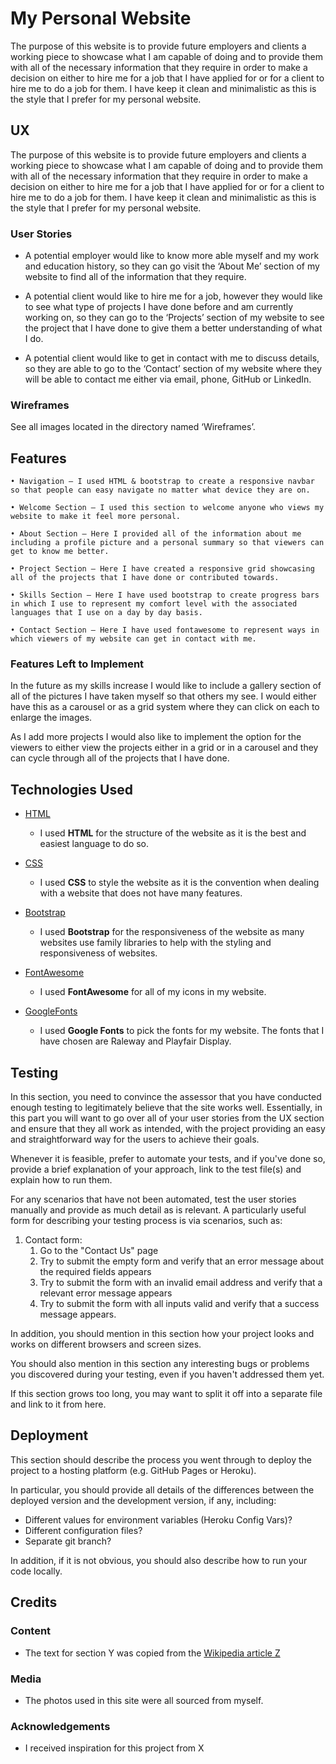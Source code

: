 # My Personal Website

The purpose of this website is to provide future employers and clients a working piece to showcase what I am capable of doing and to provide them with all of the necessary information that they require in order to make a decision on either to hire me for a job that I have applied for or for a client to hire me to do a job for them. I have keep it clean and minimalistic as this is the style that I prefer for my personal website.
 
## UX
 
The purpose of this website is to provide future employers and clients a working piece to showcase what I am capable of doing and to provide them with all of the necessary information that they require in order to make a decision on either to hire me for a job that I have applied for or for a client to hire me to do a job for them. I have keep it clean and minimalistic as this is the style that I prefer for my personal website.

### User Stories

- A potential employer would like to know more able myself and my work and education history, so they can go visit the ‘About Me’ section of my website to find all of the information that they require.

- A potential client would like to hire me for a job, however they would like to see what type of projects I have done before and am currently working on, so they can go to the ‘Projects’ section of my website to see the project that I have done to give them a better understanding of what I do.

- A potential client would like to get in contact with me to discuss details, so they are able to go to the ‘Contact’ section of my website where they will be able to contact me either via email, phone, GitHub or LinkedIn.

### Wireframes

See all images located in the directory named ‘Wireframes’.

## Features

    • Navigation – I used HTML & bootstrap to create a responsive navbar so that people can easy navigate no matter what device they are on.
      
    • Welcome Section – I used this section to welcome anyone who views my website to make it feel more personal.
      
    • About Section – Here I provided all of the information about me including a profile picture and a personal summary so that viewers can get to know me better.
      
    • Project Section – Here I have created a responsive grid showcasing all of the projects that I have done or contributed towards.
      
    • Skills Section – Here I have used bootstrap to create progress bars in which I use to represent my comfort level with the associated languages that I use on a day by day basis.
    
    • Contact Section – Here I have used fontawesome to represent ways in which viewers of my website can get in contact with me.
 
### Features Left to Implement

In the future as my skills increase I would like to include a gallery section of all of the pictures I have taken myself so that others my see. I would either have this as a carousel or as a grid system where they can click on each to enlarge the images.

As I add more projects I would also like to implement the option for the viewers to either view the projects either in a grid or in a carousel and they can cycle through all of the projects that I have done.

## Technologies Used

- [HTML](https://html.com/)
    - I used **HTML** for the structure of the website as it is the best and easiest language to do so.

- [CSS](https://www.w3schools.com/css/css_intro.asp)
    - I used **CSS** to style the website as it is the convention when dealing with a website that does not have many features.

- [Bootstrap](https://getbootstrap.com)
    - I used **Bootstrap** for the responsiveness of the website as many websites use family libraries to help with the styling and responsiveness of websites.

- [FontAwesome](https://fontawesome.com)
    - I used **FontAwesome** for all of my icons in my website.

- [GoogleFonts](https://fonts.google.com)
    - I used **Google Fonts** to pick the fonts for my website. The fonts that I have chosen are Raleway and Playfair Display.


## Testing

In this section, you need to convince the assessor that you have conducted enough testing to legitimately believe that the site works well. Essentially, in this part you will want to go over all of your user stories from the UX section and ensure that they all work as intended, with the project providing an easy and straightforward way for the users to achieve their goals.

Whenever it is feasible, prefer to automate your tests, and if you've done so, provide a brief explanation of your approach, link to the test file(s) and explain how to run them.

For any scenarios that have not been automated, test the user stories manually and provide as much detail as is relevant. A particularly useful form for describing your testing process is via scenarios, such as:

1. Contact form:
    1. Go to the "Contact Us" page
    2. Try to submit the empty form and verify that an error message about the required fields appears
    3. Try to submit the form with an invalid email address and verify that a relevant error message appears
    4. Try to submit the form with all inputs valid and verify that a success message appears.

In addition, you should mention in this section how your project looks and works on different browsers and screen sizes.

You should also mention in this section any interesting bugs or problems you discovered during your testing, even if you haven't addressed them yet.

If this section grows too long, you may want to split it off into a separate file and link to it from here.

## Deployment

This section should describe the process you went through to deploy the project to a hosting platform (e.g. GitHub Pages or Heroku).

In particular, you should provide all details of the differences between the deployed version and the development version, if any, including:
- Different values for environment variables (Heroku Config Vars)?
- Different configuration files?
- Separate git branch?

In addition, if it is not obvious, you should also describe how to run your code locally.


## Credits

### Content
- The text for section Y was copied from the [Wikipedia article Z](https://en.wikipedia.org/wiki/Z)

### Media
- The photos used in this site were all sourced from myself.

### Acknowledgements

- I received inspiration for this project from X
